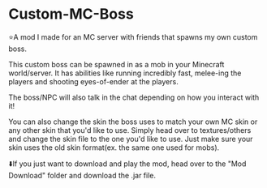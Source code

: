 # Custom-MC-Boss
⭐A mod I made for an MC server with friends that spawns my own custom boss.

This custom boss can be spawned in as a mob in your Minecraft world/server. It has abilities like running incredibly fast, melee-ing the players and shooting eyes-of-ender at the players.

The boss/NPC will also talk in the chat depending on how you interact with it!

You can also change the skin the boss uses to match your own MC skin or any other skin that you'd like to use. Simply head over to textures/others and change the skin file to the one you'd like to use. Just make sure your skin uses the old skin format(ex. the same one used for mobs).

⬇️If you just want to download and play the mod, head over to the "Mod Download" folder and download the .jar file.
